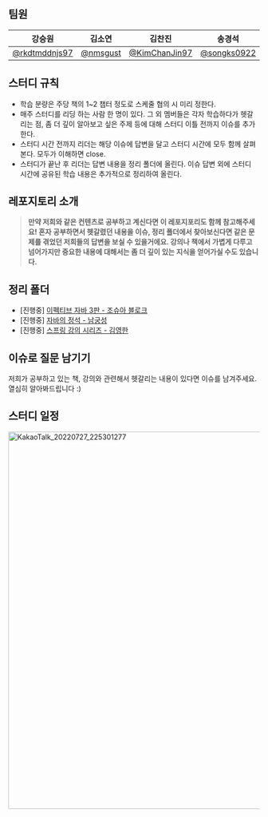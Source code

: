 ## 팀원
|강승원|김소연|김찬진|송경석|이현호|평주영|
|:---:|:---:|:---:|:---:|:---:|:---:|
|[@rkdtmddnjs97](https://github.com/rkdtmddnjs97)|[@nmsgust](https://github.com/nmsgust)|[@KimChanJin97](https://github.com/KimChanJin97)|[@songks0922](https://github.com/songks0922)|[@charlesuu](https://github.com/charlesuu)|[@anthologia](https://github.com/anthologia)|


## 스터디 규칙
- 학습 분량은 주당 책의 1~2 챕터 정도로 스케줄 협의 시 미리 정한다.
- 매주 스터디를 리딩 하는 사람 한 명이 있다. 그 외 멤버들은 각자 학습하다가 헷갈리는 점, 좀 더 깊이 알아보고 싶은 주제 등에 대해 스터디 이틀 전까지 이슈를 추가한다.
- 스터디 시간 전까지 리더는 해당 이슈에 답변을 달고 스터디 시간에 모두 함께 살펴본다. 모두가 이해하면 close.
- 스터디가 끝난 후 리더는 답변 내용을 정리 폴더에 올린다. 이슈 답변 외에 스터디 시간에 공유된 학습 내용은 추가적으로 정리하여 올린다.


## 레포지토리 소개
>**만약 저희와 같은 컨텐츠로 공부하고 계신다면 이 레포지포리도 함께 참고해주세요! 혼자 공부하면서 헷갈렸던 내용을 이슈, 정리 폴더에서 찾아보신다면 같은 문제를 겪었던 저희들의 답변을 보실 수 있을거에요. 강의나 책에서 가볍게 다루고 넘어가지만 중요한 내용에 대해서는 좀 더 깊이 있는 지식을 얻어가실 수도 있습니다.**   


## 정리 폴더
- [진행중] [이펙티브 자바 3판 - 조슈아 블로크](https://github.com/Java-Chip4/StudyingRecord/tree/main/이펙티브%20자바%203판)
- [진행중] [자바의 정석 - 남궁성](https://github.com/Java-Chip4/StudyingRecord/tree/main/자바의%20정석)
- [진행중] [스프링 강의 시리즈 - 김영한](https://github.com/Java-Chip4/StudyingRecord/tree/main/김영한님%20스프링)


## 이슈로 질문 남기기
저희가 공부하고 있는 책, 강의와 관련해서 헷갈리는 내용이 있다면 이슈를 남겨주세요. 열심히 알아봐드립니다 :)


## 스터디 일정
<img width="756" alt="KakaoTalk_20220727_225301277" src="https://user-images.githubusercontent.com/13804810/189037935-5daaff05-293f-4bed-a40a-3dd055ffd05e.png">
